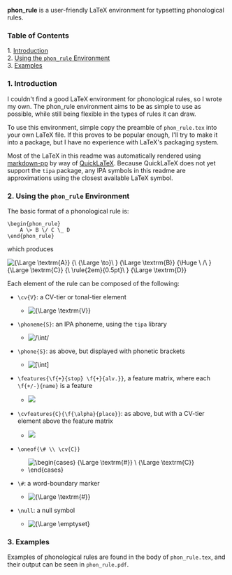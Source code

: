 
**phon_rule** is a user-friendly LaTeX environment for typsetting phonological rules.

### Table of Contents

1\.  [Introduction](#introduction)  
2\.  [Using the `phon_rule` Environment](#usingthe`phon_rule`environment)  
3\.  [Examples](#examples)  

<a name="introduction"></a>

### 1\. Introduction

I couldn't find a good LaTeX environment for phonological rules, so I wrote my own. The
phon_rule environment aims to be as simple to use as possible, while still being flexible
in the types of rules it can draw.

To use this environment, simple copy the preamble of `phon_rule.tex` into your own LaTeX 
file. If this proves to be popular enough, I'll try to make it into a package, but I have 
no experience with LaTeX's packaging system.

Most of the LaTeX in this readme was automatically rendered using [markdown-pp](http://www.holoborodko.com/pavel/quicklatex/)
by way of [QuickLaTeX](). Because QuickLaTeX does not yet support the `tipa` package, 
any IPA symbols in this readme are approximations using the closest available LaTeX symbol.

<a name="usingthe`phon_rule`environment"></a>

### 2\. Using the `phon_rule` Environment

The basic format of a phonological rule is:

	\begin{phon_rule}
		A \> B \/ C \_ D
	\end{phon_rule}

which produces

![{\Large \textrm{A}} {\ {\Large \to}\ } {\Large \textrm{B}} {\Huge \ /\ } {\Large \textrm{C}} {\ \rule{2em}{0.5pt}\ } {\Large \textrm{D}}](http://quicklatex.com/cache3/ql_c8dde09feb023e85d6abad6504b53d9b_l3.png)


Each element of the rule can be composed of the following:

- `\cv{V}`: a CV-tier or tonal-tier element

	- ![{\Large \textrm{V}}](http://quicklatex.com/cache3/ql_0dfc1ddf048901945d295e06e88a26ef_l3.png)


- `\phoneme{S}`: an IPA phoneme, using the `tipa` library

	- ![/\int/](http://quicklatex.com/cache3/ql_2ecc5c868bc6307b81f4a7d69a5f933d_l3.png)


- `\phone{S}`: as above, but displayed with phonetic brackets

	- ![[\int]](http://quicklatex.com/cache3/ql_14ee1ffd62a4cdfb4203323a89790e8c_l3.png)


- `\features{\f{+}{stop} \f{+}{alv.}}`, a feature matrix, where each `\f{+/-}{name}` is a feature

	- ![](http://quicklatex.com/cache3/ql_99daf3ac81513b700e089296a4bcbe14_l3.png)

- `\cvfeatures{C}{\f{\alpha}{place}}`: as above, but with a CV-tier element above the feature matrix

	- ![](http://quicklatex.com/cache3/ql_a92d92e8bad5303ca0d5719ae9896a91_l3.png)

- `\oneof{\# \\ \cv{C}}`

	- ![\begin{cases} {\Large \textrm{\#}} \\ {\Large \textrm{C}} \end{cases}](http://quicklatex.com/cache3/ql_27ca034adc56156429392c64e8d5f112_l3.png)


- `\#`: a word-boundary marker

	- ![{\Large \textrm{\#}}](http://quicklatex.com/cache3/ql_116e63d849b0cb126a9a65cd051ed4d9_l3.png)


- `\null`: a null symbol

	- ![{\Large \emptyset}](http://quicklatex.com/cache3/ql_d1f8e8fee9c57339e81b7add9c81380f_l3.png)


<a name="examples"></a>

### 3\. Examples

Examples of phonological rules are found in the body of `phon_rule.tex`, and their output can be seen in `phon_rule.pdf`.